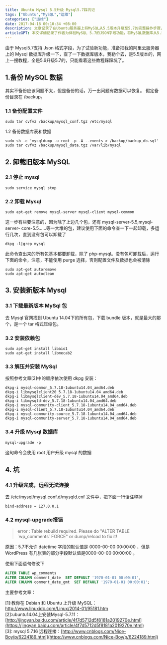 ```yaml
---
title: Ubuntu Mysql 5.5升级 Mysql5.7踩坑记
tags: ["Ubuntu","MySQL","运维"]
categories: ["运维"]
date: 2017-04-18 00:10:34 +08:00
description: 文章记录了在Ubuntu服务器上将MySQL从5.5版本升级至5.7的完整操作步骤，涵盖了数据备份、旧版卸载、新版安装及过程中遇到的问题与解决方案。
articleGPT: 本文详细记录了作者为体验MySQL 5.7的JSON字段功能，将MySQL数据库从5.5版本升级到5.7版本的完整过程，包括数据备份、旧版本卸载、新版本安装以及遇到的问题和解决方法。
---
```


由于 Mysql5.7支持 Json 格式字段，为了试验新功能，准备把我的阿里云服务器上的 Mysql
数据库升级一下，查了一下数据库版本，我勒个去，是5.5版本的，网上一搜教程，全是5.6升级5.7的，只能看着这些教程踩踩坑了。  

## 1.备份 MySQL 数据

其实不备份应该问题不太，但是备份的话，万一出问题有数据可以恢复。 假定备份目录在 /backup。

### 1.1 备份配置文件

```shell
sudo tar cvfvz /backup/mysql_conf.tgz /etc/mysql
```

1.2 备份数据库表和数据


```shell
sudo sh -c 'mysqldump -u root -p -A --events > /backup/backup_db.sql'
sudo tar cvfvz /backup/mysql_data.tgz /var/lib/mysql
```

## 2. 卸载旧版本 MySQL

### 2.1 停止 mysql


```shell
sudo service mysql stop
```

### 2.2 卸载 Mysql


```shell
sudo apt-get remove mysql-server mysql-client mysql-common
```

这一步有些要注意的，因为除了上边几个包，还有 mysql-server-5.5,mysql-server-
core-5.5……等一大堆的包，建议使用下面的命令查一下一起卸载，多运行几次，直到没有包可以卸载了


```shell
dkpg -l|grep mysql
```

此命令查出来的所有包基本都要卸载，除了 php-mysql。没有包可卸载后，运行下面的命令，注意，不能使用 purge 选择，否则配置文件及数据也会被清除


```shell
sudo apt-get autoremove
sudo apt-get autoclean
```

## 3. 安装新版本 Mysql

### 3.1 下载最新版本 MySql 包

去 Mysql 官网找到 Ubuntu 14.04下的所有包，下载 bundle 版本，就是最大的那个，是一个 tar 格式压缩包。

### 3.2 安装依赖包

```shell
sudo apt-get install libaio1
sudo apt-get install libmecab2
```

### 3.3 解压并安装 MySql

按照参考文章[2]中的顺序依次使用 dkpg 安装：


```shell
dkpg-i mysql-common_5.7.18-1ubuntu14.04_amd64.deb
dkpg-i libmysqlclient20_5.7.18-1ubuntu14.04_amd64.deb
dkpg-i libmysqlclient-dev_5.7.18-1ubuntu14.04_amd64.deb
dkpg-i libmysqld-dev_5.7.18-1ubuntu14.04_amd64.deb
dkpg-i mysql-community-client_5.7.18-1ubuntu14.04_amd64.deb
dkpg-i mysql-client_5.7.18-1ubuntu14.04_amd64.deb
dkpg-i mysql-community-source_5.7.18-1ubuntu14.04_amd64.deb
dkpg-i mysql-community-server_5.7.18-1ubuntu14.04_amd64.deb
```

### 3.4 升级 Mysql 数据库


```shell
mysql-upgrade -p
```

这句命令会使用 root 用户升级 mysql 的数据

## 4. 坑

### 4.1 升级完成，远程无法连接

去 /etc/mysql/mysql.conf.d/mysqld.cnf 文件中，把下面一行话注释掉


```
bind-address = 127.0.0.1
```

### 4.2 mysql-upgrade报错


> error    : Table rebuild required. Please do "ALTER TABLE \`wp_comments\` FORCE" or dump/reload to fix it!

原因：5.7不允许 datetime 字段的默认值是 0000-00-00 00:00:00 ，但是 WordPress
有几张表的部分字段默认值是0000-00-00 00:00:00 。

使用下面语句修改下

```sql
ALTER TABLE wp_comments
ALTER COLUMN comment_date  SET DEFAULT '1970-01-01 00:00:01',
ALTER COLUMN comment_date_gmt  SET DEFAULT '1970-01-01 00:00:01';
```

主要参考文章：

[1]:教你在 Debian 和 Ubuntu 上升级 MySQL：<http://www.linuxidc.com/Linux/2014-01/95181.htm>  
[2]:ubuntu14.04上安装Mysql-5.7.11：[http://jingyan.baidu.com/article/4f7d5712d5f8181a2019270e.html](https://jingyan.baidu.com/article/4f7d5712d5f8181a2019270e.html)  
[3]: mysql 5.7.16 远程连接：[http://www.cnblogs.com/Nice-Boy/p/6224189.html](https://www.cnblogs.com/Nice-Boy/p/6224189.html)
